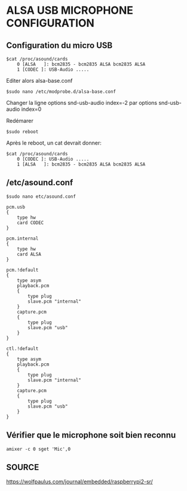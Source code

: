 ALSA USB MICROPHONE CONFIGURATION
=================================

Configuration du micro USB
--------------------------

```
$cat /proc/asound/cards 
	0 [ALSA   ]: bcm2835 - bcm2835 ALSA bcm2835 ALSA
	1 [CODEC ]: USB-Audio .....
```

Editer alors alsa-base.conf
```
$sudo nano /etc/modprobe.d/alsa-base.conf
```

Changer la ligne
	options snd-usb-audio index=-2
par
	options snd-usb-audio index=0

Redémarer
```
$sudo reboot
```

Après le reboot, un cat devrait donner:

```
$cat /proc/asound/cards 
	0 [CODEC ]: USB-Audio .....
	1 [ALSA   ]: bcm2835 - bcm2835 ALSA bcm2835 ALSA
```


/etc/asound.conf
----------------

```
$sudo nano etc/asound.conf
```

```
pcm.usb
{
    type hw
    card CODEC
}

pcm.internal
{
    type hw
    card ALSA
}

pcm.!default
{
    type asym
    playback.pcm
    {
        type plug
        slave.pcm "internal"
    }
    capture.pcm
    {
        type plug
        slave.pcm "usb"
    }
}

ctl.!default
{
    type asym
    playback.pcm
    {
        type plug
        slave.pcm "internal"
    }
    capture.pcm
    {
        type plug
        slave.pcm "usb"
    }
}
```


Vérifier que le microphone soit bien reconnu
--------------------------------------------

```
amixer -c 0 sget 'Mic',0
```

SOURCE
------
https://wolfpaulus.com/journal/embedded/raspberrypi2-sr/
